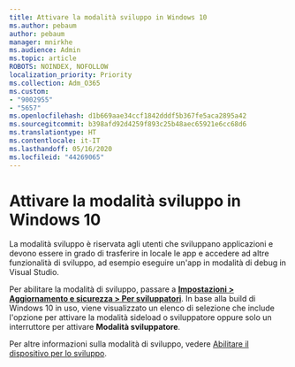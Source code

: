 ```yaml
---
title: Attivare la modalità sviluppo in Windows 10
ms.author: pebaum
author: pebaum
manager: mnirkhe
ms.audience: Admin
ms.topic: article
ROBOTS: NOINDEX, NOFOLLOW
localization_priority: Priority
ms.collection: Adm_O365
ms.custom:
- "9002955"
- "5657"
ms.openlocfilehash: d1b669aae34ccf1842dddf5b367fe5aca2895a42
ms.sourcegitcommit: b398afd92d4259f893c25b48aec65921e6cc68d6
ms.translationtype: HT
ms.contentlocale: it-IT
ms.lasthandoff: 05/16/2020
ms.locfileid: "44269065"
---
```

# <a name="enable-developer-mode-in-windows-10"></a>Attivare la modalità sviluppo in Windows 10

La modalità sviluppo è riservata agli utenti che sviluppano applicazioni e devono essere in grado di trasferire in locale le app e accedere ad altre funzionalità di sviluppo, ad esempio eseguire un'app in modalità di debug in Visual Studio.

Per abilitare la modalità di sviluppo, passare a **[Impostazioni > Aggiornamento e sicurezza > Per sviluppatori](ms-settings:developers?activationSource=GetHelp)**. In base alla build di Windows 10 in uso, viene visualizzato un elenco di selezione che include l'opzione per attivare la modalità sideload o sviluppatore oppure solo un interruttore per attivare **Modalità sviluppatore**.

Per altre informazioni sulla modalità di sviluppo, vedere [Abilitare il dispositivo per lo sviluppo](https://docs.microsoft.com/windows/uwp/get-started/enable-your-device-for-development).
